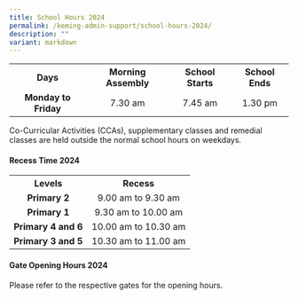 ```yaml
---
title: School Hours 2024
permalink: /keming-admin-support/school-hours-2024/
description: ""
variant: markdown
---
```

<table>
<tbody>
<tr>
<th style="text-align: center;">Days</th>
<th style="text-align: center;">Morning Assembly</th>
<th style="text-align: center;">School Starts</th>
<th style="text-align: center;">School Ends</th>
</tr>
<tr>
<td style="text-align: center;"><strong>Monday to Friday</strong></td>
<td style="text-align: center;">7.30 am</td>
<td style="text-align: center;">7.45 am</td>
<td style="text-align: center;">1.30 pm</td>
</tr>
</tbody>
</table>
<p>Co-Curricular Activities (CCAs), supplementary classes and remedial classes are held outside the normal school hours on weekdays.</p>
<h4><strong>Recess Time 2024</strong></h4>
<table>
<tbody>
<tr>
<th style="text-align: center;">Levels</th>
<th style="text-align: center;">Recess</th>
</tr>
<tr>
<td style="text-align: center;"><strong>Primary 2</strong></td>
<td style="text-align: center;">9.00 am to 9.30 am</td>
</tr>
<tr>
<td style="text-align: center;"><strong>Primary 1</strong></td>
<td style="text-align: center;">9.30 am to 10.00 am</td>
</tr>
<tr>
<td style="text-align: center;"><strong>Primary 4 and 6</strong></td>
<td style="text-align: center;">10.00 am to 10.30 am</td>
</tr>
<tr>
<td style="text-align: center;"><strong>Primary 3 and 5</strong></td>
<td style="text-align: center;">10.30 am to 11.00 am</td>
</tr>
</tbody>
</table>
<h4><strong>Gate Opening Hours 2024</strong></h4>
<p>Please refer to the respective gates for the opening hours.</p>